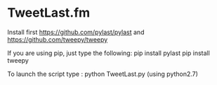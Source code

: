 # TweetLast.fm

Install first https://github.com/pylast/pylast and https://github.com/tweepy/tweepy

If you are using pip, just type the following: 
pip install pylast
pip install tweepy

To launch the script type : python TweetLast.py
(using python2.7)
